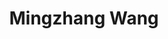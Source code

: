 ---
layout: page
title: Mingzhang Wang
description: PhD Candidate
img: #assets/img/bio-photo.jpg
redirect:
importance: 3
category: current
---